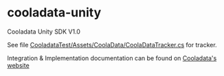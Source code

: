 # cooladata-unity
Cooladata Unity SDK V1.0

See file <a href="https://github.com/cooladata/cooladata-unity/blob/master/CooladataTest/Assets/CoolaData/CoolaDataTracker.cs">CooladataTest/Assets/CoolaData/CoolaDataTracker.cs</a> for tracker.

Integration & Implementation documentation can be found on <a href="http://docs.cooladata.com/docs/developers/integrations/#unity">Cooladata's website</a>
